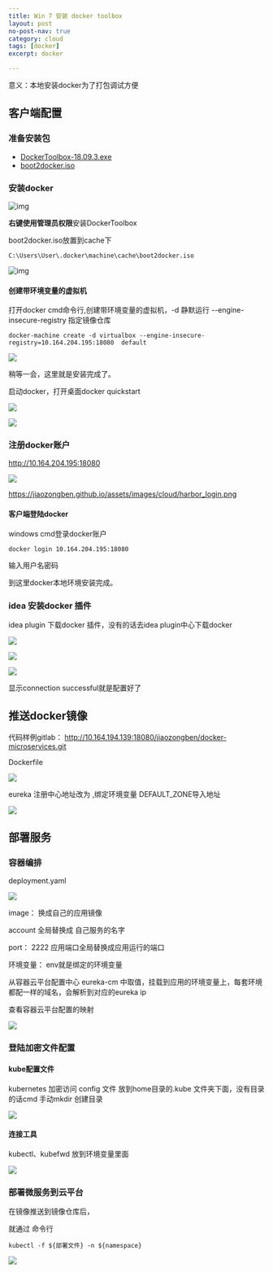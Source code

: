 ```yaml
---
title: Win 7 安装 docker toolbox
layout: post
no-post-nav: true
category: cloud
tags: [docker]
excerpt: docker

---
```




意义：本地安装docker为了打包调试方便

## 客户端配置

### 准备安装包

- [DockerToolbox-18.09.3.exe](https://github.com/docker/toolbox/releases/download/v18.09.3/DockerToolbox-18.09.3.exe)
- [boot2docker.iso](https://github.com/boot2docker/boot2docker/releases/download/v18.09.3/boot2docker.iso)

### 安装docker

![img](http://jiaozongben.github.io/assets/images/cloud/admin_install_dockertoolbox.png)

**右键使用管理员权限**安装DockerToolbox

boot2docker.iso放置到cache下

```
C:\Users\User\.docker\machine\cache\boot2docker.iso
```

![img](http://jiaozongben.github.io/assets/images/cloud/image_position.png)



#### 创建带环境变量的虚拟机

打开docker cmd命令行,创建带环境变量的虚拟机，-d 静默运行 --engine-insecure-registry 指定镜像仓库

```shell
docker-machine create -d virtualbox --engine-insecure-registry=10.164.204.195:18080  default
```

![](https://jiaozongben.github.io/assets/images/cloud/create_machine.png)

稍等一会，这里就是安装完成了。

启动docker，打开桌面docker quickstart

![](http://jiaozongben.github.io/assets/images/cloud/docker_quickstart.png)

![](https://jiaozongben.github.io/assets/images/cloud/docker_login.png)

### 注册docker账户

http://10.164.204.195:18080

![](https://jiaozongben.github.io/assets/images/cloud/harbor_login.png)

<https://jiaozongben.github.io/assets/images/cloud/harbor_login.png>

#### 客户端登陆docker

windows cmd登录docker账户

```shell
docker login 10.164.204.195:18080
```

输入用户名密码

到这里docker本地环境安装完成。

### idea 安装docker 插件

idea plugin 下载docker 插件，没有的话去idea plugin中心下载docker

![](https://jiaozongben.github.io/assets/images/cloud/idea_download_docker_plugin.png)

![](https://jiaozongben.github.io/assets/images/cloud/idea_docker_service.png)

![](https://jiaozongben.github.io/assets/images/cloud/idea_docker_plugin.png)

显示connection successful就是配置好了





## 推送docker镜像

代码样例gitlab： http://10.164.194.139:18080/jiaozongben/docker-microservices.git

Dockerfile

![](http://jiaozongben.github.io/assets/images/cloud/dockerfile.png)

eureka 注册中心地址改为 ,绑定环境变量 DEFAULT_ZONE导入地址

![](httpS://jiaozongben.github.io/assets/images/cloud/eureka_config.png)

## 部署服务

### 容器编排

deployment.yaml

![](httpS://jiaozongben.github.io/assets/images/cloud/k8s_deployment.png)

image： 换成自己的应用镜像

account 全局替换成 自己服务的名字

port： 2222 应用端口全局替换成应用运行的端口

环境变量： env就是绑定的环境变量

从容器云平台配置中心 eureka-cm 中取值，挂载到应用的环境变量上，每套环境都配一样的域名，会解析到对应的eureka ip

查看容器云平台配置的映射

![](http://jiaozongben.github.io/assets/images/cloud/eureka_cm.png)

### 登陆加密文件配置

#### kube配置文件

kubernetes 加密访问 config 文件 放到home目录的.kube 文件夹下面，没有目录的话cmd 手动mkdir 创建目录

![](http://jiaozongben.github.io/assets/images/cloud/kube_config.png)

#### 连接工具

kubectl、kubefwd 放到环境变量里面

![](http://jiaozongben.github.io/assets/images/cloud/k8s_env_tools.png)

### 部署微服务到云平台

在镜像推送到镜像仓库后，

就通过 命令行 

```
kubectl -f ${部署文件} -n ${namespace}
```

![](http://jiaozongben.github.io/assets/images/cloud/kubectl_deploy.png)

